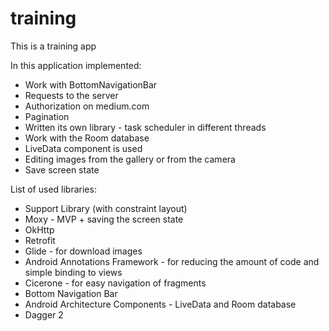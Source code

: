 # training
This is a training app


In this application implemented:
- Work with BottomNavigationBar
- Requests to the server
- Authorization on medium.com
- Pagination
- Written its own library - task scheduler in different threads
- Work with the Room database
- LiveData component is used
- Editing images from the gallery or from the camera
- Save screen state


List of used libraries:
- Support Library (with constraint layout)
- Moxy - MVP + saving the screen state
- OkHttp 
- Retrofit
- Glide - for download images
- Android Annotations Framework - for reducing the amount of code and simple binding to views
- Сicerone - for easy navigation of fragments
- Bottom Navigation Bar 
- Android Architecture Components - LiveData and Room database
- Dagger 2
